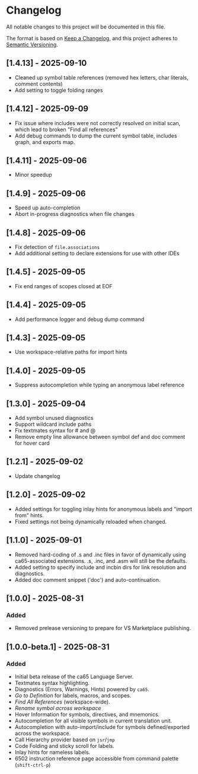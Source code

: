 # Changelog

All notable changes to this project will be documented in this file.

The format is based on [Keep a Changelog](https://keepachangelog.com/en/1.0.0/),
and this project adheres to [Semantic Versioning](https://semver.org/spec/v2.0.0.html).

## [1.4.13] - 2025-09-10
- Cleaned up symbol table references (removed hex letters, char literals, comment contents)
- Add setting to toggle folding ranges

## [1.4.12] - 2025-09-09
- Fix issue where includes were not correctly resolved on initial scan, which lead to broken "Find all references"
- Add debug commands to dump the current symbol table, includes graph, and exports map.

## [1.4.11] - 2025-09-06
- Minor speedup

## [1.4.9] - 2025-09-06
- Speed up auto-completion
- Abort in-progress diagnostics when file changes

## [1.4.8] - 2025-09-06
- Fix detection of `file.associations`
- Add additional setting to declare extensions for use with other IDEs 

## [1.4.5] - 2025-09-05
- Fix end ranges of scopes closed at EOF

## [1.4.4] - 2025-09-05
- Add performance logger and debug dump command

## [1.4.3] - 2025-09-05
- Use workspace-relative paths for import hints

## [1.4.0] - 2025-09-05
- Suppress autocompletion while typing an anonymous label reference

## [1.3.0] - 2025-09-04
- Add symbol unused diagnostics
- Support wildcard include paths
- Fix textmates syntax for # and @
- Remove empty line allowance between symbol def and doc comment for hover card

## [1.2.1] - 2025-09-02
- Update changelog

## [1.2.0] - 2025-09-02
- Added settings for toggling inlay hints for anonymous labels and "import from" hints.
- Fixed settings not being dynamically reloaded when changed.

## [1.1.0] - 2025-09-01
- Removed hard-coding of .s and .inc files in favor of dynamically using ca65-associated extensions. .s, .inc, and .asm will still be the defaults.
- Added setting to specify include and incbin dirs for link resolution and diagnostics.
- Added doc comment snippet ('doc') and auto-continuation.

## [1.0.0] - 2025-08-31

### Added
- Removed prelease versioning to prepare for VS Marketplace publishing.

## [1.0.0-beta.1] - 2025-08-31

### Added
- Initial beta release of the ca65 Language Server.
- Textmates syntax highlighting.
- Diagnostics (Errors, Warnings, Hints) powered by `ca65`.
- *Go to Definition* for labels, macros, and scopes.
- *Find All References* (workspace-wide).
- *Rename symbol across workspace*
- Hover Information for symbols, directives, and mnemonics.
- Autocompletion for all visible symbols in current translation unit.
- Autocompletion with auto-import/include for symbols defined/exported across the workspace.
- Call Hierarchy provider based on `jsr`/`jmp`
- Code Folding and sticky scroll for labels.
- Inlay hints for nameless labels.
- 6502 instruction reference page accessible from command palette (`shift-ctrl-p`)
